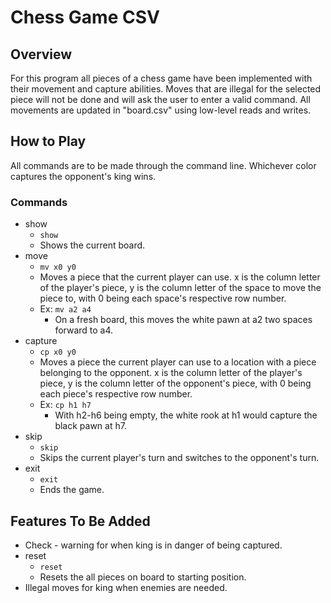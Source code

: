 # Chess Game CSV
## Overview
For this program all pieces of a chess game have been implemented with their movement and capture abilities. Moves that are illegal for the selected piece will not be done and will ask the user to enter a valid command. All movements are updated in "board.csv" using low-level reads and writes. 
## How to Play
All commands are to be made through the command line. 
Whichever color captures the opponent's king wins.
### Commands
- show
    * `show`
    * Shows the current board.
- move
    * `mv x0 y0`
    * Moves a piece that the current player can use. x is the column letter of the player's piece, y is the column letter of the space to move the piece to, with 0 being each space's respective row number. 
    * Ex: `mv a2 a4`
        * On a fresh board, this moves the white pawn at a2 two spaces forward to a4.
- capture
    * `cp x0 y0`
    * Moves a piece the current player can use to a location with a piece belonging to the opponent. x is the column letter of the player's piece, y is the column letter of the opponent's piece, with 0 being each piece's respective row number. 
    * Ex: `cp h1 h7`
        * With h2-h6 being empty, the white rook at h1 would capture the black pawn at h7.
- skip
    * `skip`
    * Skips the current player's turn and switches to the opponent's turn.
- exit
    * `exit`
    * Ends the game.
## Features To Be Added
* Check - warning for when king is in danger of being captured.
* reset
    * `reset`
    * Resets the all pieces on board to starting position.
* Illegal moves for king when enemies are needed.


